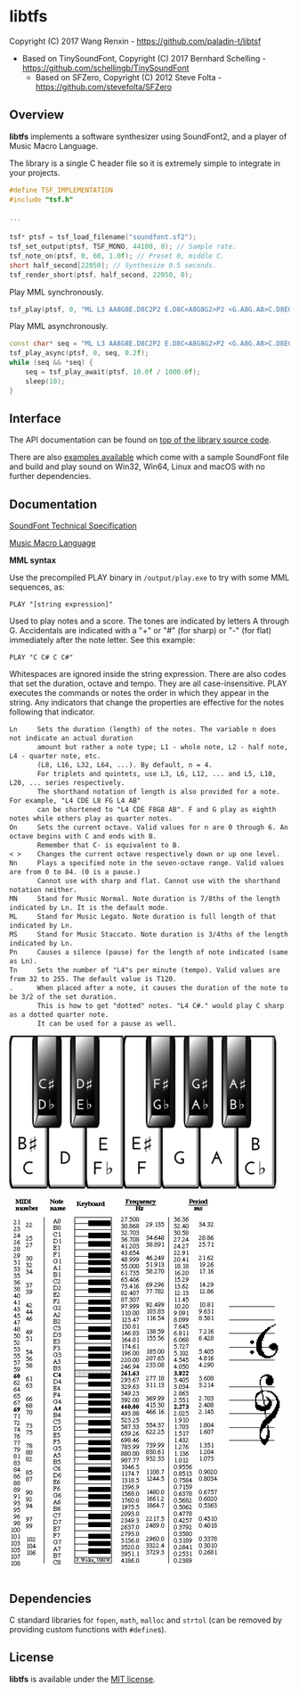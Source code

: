 # libtfs

Copyright (C) 2017 Wang Renxin - https://github.com/paladin-t/libtsf

* Based on TinySoundFont, Copyright (C) 2017 Bernhard Schelling - https://github.com/schellingb/TinySoundFont
	* Based on SFZero, Copyright (C) 2012 Steve Folta - https://github.com/stevefolta/SFZero

## Overview

**libtfs** implements a software synthesizer using SoundFont2, and a player of Music Macro Language.

The library is a single C header file so it is extremely simple to integrate in your projects.

```c++
#define TSF_IMPLEMENTATION
#include "tsf.h"

...

tsf* ptsf = tsf_load_filename("soundfont.sf2");
tsf_set_output(ptsf, TSF_MONO, 44100, 0); // Sample rate.
tsf_note_on(ptsf, 0, 60, 1.0f); // Preset 0, middle C.
short half_second[22050]; // Synthesize 0.5 seconds.
tsf_render_short(ptsf, half_second, 22050, 0);
```

Play MML synchronously.

```c++
tsf_play(ptsf, 0, "ML L3 AA8G8E.D8C2P2 E.D8C<A8G8G2>P2 <G.A8G.A8>C.D8EG A.G8E8D8CD2", sleep);
```

Play MML asynchronously.

```c++
const char* seq = "ML L3 AA8G8E.D8C2P2 E.D8C<A8G8G2>P2 <G.A8G.A8>C.D8EG A.G8E8D8CD2";
tsf_play_async(ptsf, 0, seq, 0.2f);
while (seq && *seq) {
	seq = tsf_play_await(ptsf, 10.0f / 1000.0f);
	sleep(10);
}
```

## Interface

The API documentation can be found on [top of the library source code](tsf.h).

There are also [examples available](examples) which come with a sample SoundFont file and build and play sound on Win32, Win64, Linux and macOS with no further dependencies.

## Documentation

[SoundFont Technical Specification](docs/SoundFont%20Technical%20Specification.pdf)

[Music Macro Language](https://en.wikipedia.org/wiki/Music_Macro_Language)

**MML syntax**

Use the precompiled PLAY binary in `/output/play.exe` to try with some MML sequences, as:

```bas
PLAY "[string expression]"
```

Used to play notes and a score. The tones are indicated by letters A through G. Accidentals are indicated with a "+" or "#" (for sharp) or "-" (for flat) immediately after the note letter. See this example:

```bas
PLAY "C C# C C#"
```

Whitespaces are ignored inside the string expression. There are also codes that set the duration, octave and tempo. They are all case-insensitive. PLAY executes the commands or notes the order in which they appear in the string. Any indicators that change the properties are effective for the notes following that indicator.

```
Ln     Sets the duration (length) of the notes. The variable n does not indicate an actual duration
       amount but rather a note type; L1 - whole note, L2 - half note, L4 - quarter note, etc.
       (L8, L16, L32, L64, ...). By default, n = 4.
       For triplets and quintets, use L3, L6, L12, ... and L5, L10, L20, ... series respectively.
       The shorthand notation of length is also provided for a note. For example, "L4 CDE L8 FG L4 AB"
       can be shortened to "L4 CDE F8G8 AB". F and G play as eighth notes while others play as quarter notes.
On     Sets the current octave. Valid values for n are 0 through 6. An octave begins with C and ends with B.
       Remember that C- is equivalent to B. 
< >    Changes the current octave respectively down or up one level.
Nn     Plays a specified note in the seven-octave range. Valid values are from 0 to 84. (0 is a pause.)
       Cannot use with sharp and flat. Cannot use with the shorthand notation neither.
MN     Stand for Music Normal. Note duration is 7/8ths of the length indicated by Ln. It is the default mode.
ML     Stand for Music Legato. Note duration is full length of that indicated by Ln.
MS     Stand for Music Staccato. Note duration is 3/4ths of the length indicated by Ln.
Pn     Causes a silence (pause) for the length of note indicated (same as Ln). 
Tn     Sets the number of "L4"s per minute (tempo). Valid values are from 32 to 255. The default value is T120. 
.      When placed after a note, it causes the duration of the note to be 3/2 of the set duration.
       This is how to get "dotted" notes. "L4 C#." would play C sharp as a dotted quarter note.
       It can be used for a pause as well.
```

<img src="docs/keys.png" width="480">

![](docs/notes.gif)


## Dependencies

C standard libraries for `fopen`, `math`, `malloc` and `strtol` (can be removed by providing custom functions with `#define`s).

## License

**libtfs** is available under the [MIT license](https://choosealicense.com/licenses/mit/).
